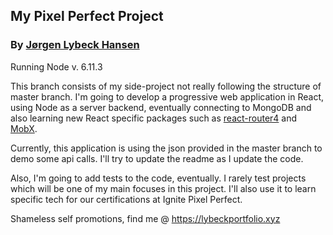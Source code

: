 
## My Pixel Perfect Project
### By [Jørgen Lybeck Hansen](https://www.github.com/jeyloh)


Running Node v. 6.11.3


This branch consists of my side-project not really following the structure of master branch. I'm going to develop a
progressive web application in React, using Node as a server backend, eventually connecting to MongoDB and also learning
new React specific packages such as [react-router4](https://github.com/ReactTraining/react-router) and [MobX](https://github.com/mobxjs/mobx).


Currently, this application is using the json provided in the master branch to demo some api calls. I'll try to update the readme
as I update the code.


Also, I'm going to add tests to the code, eventually. I rarely test projects which will be one of my main focuses in this project.
I'll also use it to learn specific tech for our certifications at Ignite Pixel Perfect.


Shameless self promotions, find me @ https://lybeckportfolio.xyz
